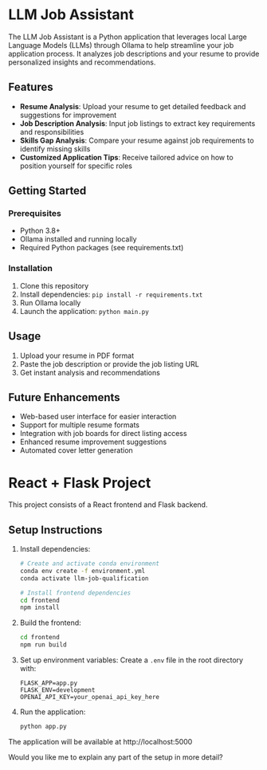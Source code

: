 # LLM Job Assistant

The LLM Job Assistant is a Python application that leverages local Large Language Models (LLMs) through Ollama to help streamline your job application process. It analyzes job descriptions and your resume to provide personalized insights and recommendations.

## Features

- **Resume Analysis**: Upload your resume to get detailed feedback and suggestions for improvement
- **Job Description Analysis**: Input job listings to extract key requirements and responsibilities
- **Skills Gap Analysis**: Compare your resume against job requirements to identify missing skills
- **Customized Application Tips**: Receive tailored advice on how to position yourself for specific roles

## Getting Started

### Prerequisites
- Python 3.8+
- Ollama installed and running locally
- Required Python packages (see requirements.txt)

### Installation
1. Clone this repository
2. Install dependencies: `pip install -r requirements.txt`
3. Run Ollama locally
4. Launch the application: `python main.py`

## Usage

1. Upload your resume in PDF format
2. Paste the job description or provide the job listing URL
3. Get instant analysis and recommendations

## Future Enhancements

- Web-based user interface for easier interaction
- Support for multiple resume formats
- Integration with job boards for direct listing access
- Enhanced resume improvement suggestions
- Automated cover letter generation

# React + Flask Project

This project consists of a React frontend and Flask backend.

## Setup Instructions

1. Install dependencies:
   ```bash
   # Create and activate conda environment
   conda env create -f environment.yml
   conda activate llm-job-qualification

   # Install frontend dependencies
   cd frontend
   npm install
   ```

2. Build the frontend:
   ```bash
   cd frontend
   npm run build
   ```

3. Set up environment variables:
   Create a `.env` file in the root directory with:
   ```
   FLASK_APP=app.py
   FLASK_ENV=development
   OPENAI_API_KEY=your_openai_api_key_here
   ```

4. Run the application:
   ```bash
   python app.py
   ```

The application will be available at http://localhost:5000

Would you like me to explain any part of the setup in more detail?